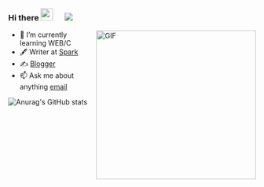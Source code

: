 ### Hi there <img src="https://media.giphy.com/media/hvRJCLFzcasrR4ia7z/giphy.gif" width="25px"> &#8195; ![]( https://visitor-badge.glitch.me/badge?page_id=<your_page_id>)
<img align="right" alt="GIF" src="https://cdn.jsdelivr.net/gh/SparkCD/repo//20210621235859.gif" width="325" height="303" />


<!--
**SparkCD/SparkCD** is a ✨ _special_ ✨ repository because its `README.md` (this file) appears on your GitHub profile.

Here are some ideas to get you started:
- 🔭 I’m currently working on ...
- 👯 I’m looking to collaborate on ...
- 🤔 I’m looking for help with ...
- 💬 Ask me about ...
- 📫 How to reach me: ...
- 😄 Pronouns: ...
- ⚡ Fun fact: ...

-->


- 🌱 I’m currently learning WEB/C
- 🖋  Writer at [Spark](https://990819.cn)
- ✍️ [Blogger](https://990819.cn)
- 📫 Ask me about anything [email](mailto:19@990819.cn) 


![Anurag's GitHub stats](https://github-readme-stats.vercel.app/api?username=SparkCD&show_icons=true&theme=radical)
